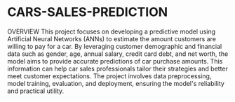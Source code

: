 # CARS-SALES-PREDICTION
OVERVIEW
This project focuses on developing a predictive model using Artificial Neural Networks (ANNs) to estimate the amount customers are willing to pay for a car. By leveraging customer demographic and financial data such as gender, age, annual salary, credit card debt, and net worth, the model aims to provide accurate predictions of car purchase amounts. This information can help car sales professionals tailor their strategies and better meet customer expectations. The project involves data preprocessing, model training, evaluation, and deployment, ensuring the model's reliability and practical utility.
